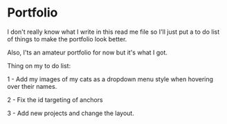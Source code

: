 # Portfolio

I don't really know what I write in this read me file so I'll just put a to do list of things to make the portfolio look better.

Also, I'ts an amateur portfolio for now but it's what I got.


Thing on my to do list:

1 - Add my images of my cats as a dropdown menu style when hovering over their names.

2 - Fix the id targeting of anchors

3 - Add new projects and change the layout.
